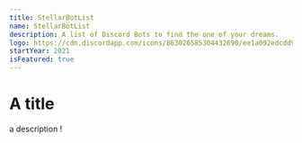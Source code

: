 ```yaml
---
title: StellarBotList
name: StellarBotList
description: A list of Discord Bots to find the one of your dreams.
logo: https://cdn.discordapp.com/icons/863026585304432690/ee1a092edcdd9f8d11caf66f3bf2bb9e.webp
startYear: 2021
isFeatured: true
---
```


# A title

a description !
